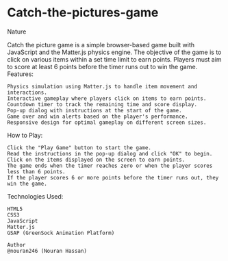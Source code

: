 # Catch-the-pictures-game
Nature

Catch the picture game is a simple browser-based game built with JavaScript and the Matter.js physics engine. The objective of the game is to click on various items within a set time limit to earn points. Players must aim to score at least 6 points before the timer runs out to win the game.
Features:

    Physics simulation using Matter.js to handle item movement and interactions.
    Interactive gameplay where players click on items to earn points.
    Countdown timer to track the remaining time and score display.
    Pop-up dialog with instructions at the start of the game.
    Game over and win alerts based on the player's performance.
    Responsive design for optimal gameplay on different screen sizes.

How to Play:

    Click the "Play Game" button to start the game.
    Read the instructions in the pop-up dialog and click "OK" to begin.
    Click on the items displayed on the screen to earn points.
    The game ends when the timer reaches zero or when the player scores less than 6 points.
    If the player scores 6 or more points before the timer runs out, they win the game.

Technologies Used:

    HTML5
    CSS3
    JavaScript
    Matter.js
    GSAP (GreenSock Animation Platform)

    Author
    @nouran246 (Nouran Hassan)
